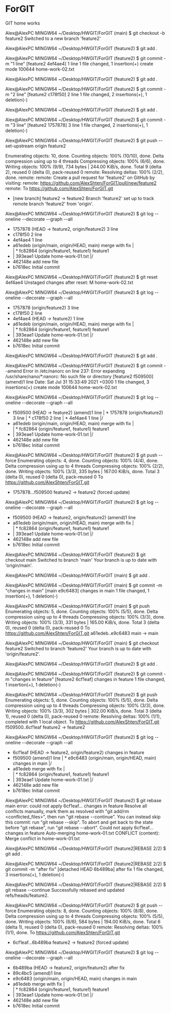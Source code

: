 # ForGIT
GIT home works


Alex@AlexPC MINGW64 ~/Desktop/HWGIT/ForGIT (main)
$ git checkout -b feature2
Switched to a new branch 'feature2'

Alex@AlexPC MINGW64 ~/Desktop/HWGIT/ForGIT (feature2)
$ git add .

Alex@AlexPC MINGW64 ~/Desktop/HWGIT/ForGIT (feature2)
$ git commit -m "1 line"
[feature2 4ef4ae4] 1 line
 1 file changed, 1 insertion(+)
 create mode 100644 home-work-02.txt

Alex@AlexPC MINGW64 ~/Desktop/HWGIT/ForGIT (feature2)
$ git add .

Alex@AlexPC MINGW64 ~/Desktop/HWGIT/ForGIT (feature2)
$ git commit -m "2 line"
[feature2 c178f50] 2 line
 1 file changed, 2 insertions(+), 1 deletion(-)

Alex@AlexPC MINGW64 ~/Desktop/HWGIT/ForGIT (feature2)
$ git add .

Alex@AlexPC MINGW64 ~/Desktop/HWGIT/ForGIT (feature2)
$ git commit -m "3 line"
[feature2 1757878] 3 line
 1 file changed, 2 insertions(+), 1 deletion(-)

Alex@AlexPC MINGW64 ~/Desktop/HWGIT/ForGIT (feature2)
$ git push --set-upstream origin feature2

Enumerating objects: 10, done.
Counting objects: 100% (10/10), done.
Delta compression using up to 4 threads
Compressing objects: 100% (6/6), done.
Writing objects: 100% (9/9), 734 bytes | 244.00 KiB/s, done.
Total 9 (delta 2), reused 0 (delta 0), pack-reused 0
remote: Resolving deltas: 100% (2/2), done.
remote:
remote: Create a pull request for 'feature2' on GitHub by visiting:
remote:      https://github.com/AlexShten/ForGIT/pull/new/feature2
remote:
To https://github.com/AlexShten/ForGIT.git
 * [new branch]      feature2 -> feature2
Branch 'feature2' set up to track remote branch 'feature2' from 'origin'.

Alex@AlexPC MINGW64 ~/Desktop/HWGIT/ForGIT (feature2)
$ git log --oneline --decorate --graph --all
* 1757878 (HEAD -> feature2, origin/feature2) 3 line
* c178f50 2 line
* 4ef4ae4 1 line
*   a61edeb (origin/main, origin/HEAD, main) merge with fix
|\
| * fc82864 (origin/feature1, feature1) feature1
* | 393eae1 Update home-work-01.txt
|/
* 462148e add new file
* b7618ec Initial commit

Alex@AlexPC MINGW64 ~/Desktop/HWGIT/ForGIT (feature2)
$ git reset 4ef4ae4
Unstaged changes after reset:
M       home-work-02.txt

Alex@AlexPC MINGW64 ~/Desktop/HWGIT/ForGIT (feature2)
$ git log --oneline --decorate --graph --all
* 1757878 (origin/feature2) 3 line
* c178f50 2 line
* 4ef4ae4 (HEAD -> feature2) 1 line
*   a61edeb (origin/main, origin/HEAD, main) merge with fix
|\
| * fc82864 (origin/feature1, feature1) feature1
* | 393eae1 Update home-work-01.txt
|/
* 462148e add new file
* b7618ec Initial commit

Alex@AlexPC MINGW64 ~/Desktop/HWGIT/ForGIT (feature2)
$ git add .

Alex@AlexPC MINGW64 ~/Desktop/HWGIT/ForGIT (feature2)
$ git commit --amend
Error in /etc/nanorc on line 237: Error expanding /usr/share/nano/*.nanorc: No such file or directory
[feature2 f509500] (amend)1 line
 Date: Sat Jul 31 15:33:49 2021 +0300
 1 file changed, 3 insertions(+)
 create mode 100644 home-work-02.txt

Alex@AlexPC MINGW64 ~/Desktop/HWGIT/ForGIT (feature2)
$ git log --oneline --decorate --graph --all
* f509500 (HEAD -> feature2) (amend)1 line
| * 1757878 (origin/feature2) 3 line
| * c178f50 2 line
| * 4ef4ae4 1 line
|/
*   a61edeb (origin/main, origin/HEAD, main) merge with fix
|\
| * fc82864 (origin/feature1, feature1) feature1
* | 393eae1 Update home-work-01.txt
|/
* 462148e add new file
* b7618ec Initial commit


Alex@AlexPC MINGW64 ~/Desktop/HWGIT/ForGIT (feature2)
$ git push --force
Enumerating objects: 4, done.
Counting objects: 100% (4/4), done.
Delta compression using up to 4 threads
Compressing objects: 100% (2/2), done.
Writing objects: 100% (3/3), 335 bytes | 167.00 KiB/s, done.
Total 3 (delta 0), reused 0 (delta 0), pack-reused 0
To https://github.com/AlexShten/ForGIT.git
 + 1757878...f509500 feature2 -> feature2 (forced update)

Alex@AlexPC MINGW64 ~/Desktop/HWGIT/ForGIT (feature2)
$ git log --oneline --decorate --graph --all
* f509500 (HEAD -> feature2, origin/feature2) (amend)1 line
*   a61edeb (origin/main, origin/HEAD, main) merge with fix
|\
| * fc82864 (origin/feature1, feature1) feature1
* | 393eae1 Update home-work-01.txt
|/
* 462148e add new file
* b7618ec Initial commit

Alex@AlexPC MINGW64 ~/Desktop/HWGIT/ForGIT (feature2)
$ git checkout main
Switched to branch 'main'
Your branch is up to date with 'origin/main'.

Alex@AlexPC MINGW64 ~/Desktop/HWGIT/ForGIT (main)
$ git add .

Alex@AlexPC MINGW64 ~/Desktop/HWGIT/ForGIT (main)
$ git commit -m "changes in main"
[main e9c6483] changes in main
 1 file changed, 1 insertion(+), 1 deletion(-)

Alex@AlexPC MINGW64 ~/Desktop/HWGIT/ForGIT (main)
$ git push
Enumerating objects: 5, done.
Counting objects: 100% (5/5), done.
Delta compression using up to 4 threads
Compressing objects: 100% (3/3), done.
Writing objects: 100% (3/3), 331 bytes | 165.00 KiB/s, done.
Total 3 (delta 0), reused 0 (delta 0), pack-reused 0
To https://github.com/AlexShten/ForGIT.git
   a61edeb..e9c6483  main -> main

Alex@AlexPC MINGW64 ~/Desktop/HWGIT/ForGIT (main)
$ git checkout feature2
Switched to branch 'feature2'
Your branch is up to date with 'origin/feature2'.

Alex@AlexPC MINGW64 ~/Desktop/HWGIT/ForGIT (feature2)
$ git add .

Alex@AlexPC MINGW64 ~/Desktop/HWGIT/ForGIT (feature2)
$ git commit -m "changes in feature"
[feature2 6cf1eaf] changes in feature
 1 file changed, 1 insertion(+), 1 deletion(-)

Alex@AlexPC MINGW64 ~/Desktop/HWGIT/ForGIT (feature2)
$ git  push
Enumerating objects: 5, done.
Counting objects: 100% (5/5), done.
Delta compression using up to 4 threads
Compressing objects: 100% (3/3), done.
Writing objects: 100% (3/3), 302 bytes | 302.00 KiB/s, done.
Total 3 (delta 1), reused 0 (delta 0), pack-reused 0
remote: Resolving deltas: 100% (1/1), completed with 1 local object.
To https://github.com/AlexShten/ForGIT.git
   f509500..6cf1eaf  feature2 -> feature2

Alex@AlexPC MINGW64 ~/Desktop/HWGIT/ForGIT (feature2)
$ git log --oneline --decorate --graph --all
* 6cf1eaf (HEAD -> feature2, origin/feature2) changes in feature
* f509500 (amend)1 line
| * e9c6483 (origin/main, origin/HEAD, main) changes in main
|/
*   a61edeb merge with fix
|\
| * fc82864 (origin/feature1, feature1) feature1
* | 393eae1 Update home-work-01.txt
|/
* 462148e add new file
* b7618ec Initial commit

Alex@AlexPC MINGW64 ~/Desktop/HWGIT/ForGIT (feature2)
$ git rebase main
error: could not apply 6cf1eaf... changes in feature
Resolve all conflicts manually, mark them as resolved with
"git add/rm <conflicted_files>", then run "git rebase --continue".
You can instead skip this commit: run "git rebase --skip".
To abort and get back to the state before "git rebase", run "git rebase --abort".
Could not apply 6cf1eaf... changes in feature
Auto-merging home-work-01.txt
CONFLICT (content): Merge conflict in home-work-01.txt

Alex@AlexPC MINGW64 ~/Desktop/HWGIT/ForGIT (feature2|REBASE 2/2)
$ git add .

Alex@AlexPC MINGW64 ~/Desktop/HWGIT/ForGIT (feature2|REBASE 2/2)
$ git commit -m "after fix"
[detached HEAD 6b489ba] after fix
 1 file changed, 3 insertions(+), 1 deletion(-)

Alex@AlexPC MINGW64 ~/Desktop/HWGIT/ForGIT (feature2|REBASE 2/2)
$ git rebase --continue
Successfully rebased and updated refs/heads/feature2.

Alex@AlexPC MINGW64 ~/Desktop/HWGIT/ForGIT (feature2)
$ git push --force
Enumerating objects: 8, done.
Counting objects: 100% (8/8), done.
Delta compression using up to 4 threads
Compressing objects: 100% (5/5), done.
Writing objects: 100% (6/6), 584 bytes | 194.00 KiB/s, done.
Total 6 (delta 1), reused 0 (delta 0), pack-reused 0
remote: Resolving deltas: 100% (1/1), done.
To https://github.com/AlexShten/ForGIT.git
 + 6cf1eaf...6b489ba feature2 -> feature2 (forced update)

Alex@AlexPC MINGW64 ~/Desktop/HWGIT/ForGIT (feature2)
$ git log --oneline --decorate --graph --all
* 6b489ba (HEAD -> feature2, origin/feature2) after fix
* 89c4bc5 (amend)1 line
* e9c6483 (origin/main, origin/HEAD, main) changes in main
*   a61edeb merge with fix
|\
| * fc82864 (origin/feature1, feature1) feature1
* | 393eae1 Update home-work-01.txt
|/
* 462148e add new file
* b7618ec Initial commit


